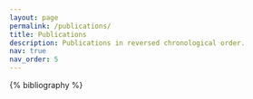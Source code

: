```yaml
---
layout: page
permalink: /publications/
title: Publications
description: Publications in reversed chronological order.
nav: true
nav_order: 5
---
```


<!-- _pages/publications.md -->

<div class="publications">

{% bibliography %}

</div>
